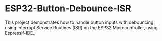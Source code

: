 # ESP32-Button-Debounce-ISR
This project demonstrates how to handle button inputs with debouncing using Interrupt Service Routines (ISR) on the ESP32 Microcontroller, using Espressif-IDE..
